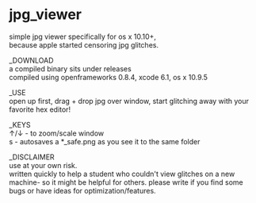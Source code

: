 # jpg_viewer

simple jpg viewer specifically for os x 10.10+,<br>
because apple started censoring jpg glitches.

_DOWNLOAD<br>
a compiled binary sits under releases<br>
compiled using openframeworks 0.8.4, xcode 6.1, os x 10.9.5

_USE<br>
open up first, drag + drop jpg over window, start glitching away with your favorite hex editor!

_KEYS<br>
↑/↓ - to zoom/scale window<br>
s   - autosaves a *_safe.png as you see it to the same folder

_DISCLAIMER<br>
use at your own risk.<br>
written quickly to help a student who couldn't view glitches on a new machine- so it might be helpful for others.
please write if you find some bugs or have ideas for optimization/features.


